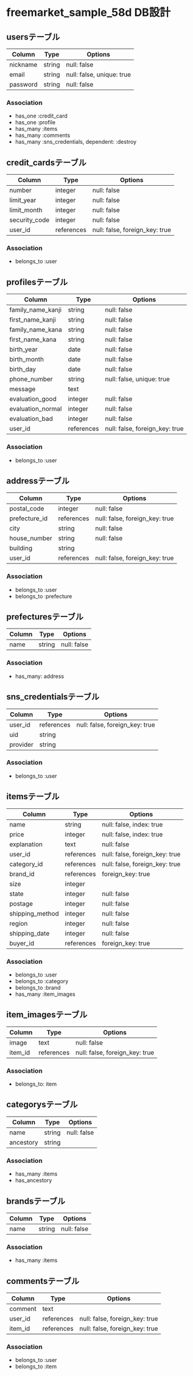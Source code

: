 # freemarket_sample_58d DB設計
## usersテーブル
|Column|Type|Options|
|------|----|-------|
|nickname|string|null: false|
|email|string|null: false, unique: true|
|password|string|null: false|
### Association
- has_one :credit_card
- has_one :profile
- has_many :items
- has_many :comments
- has_many :sns_credentials, dependent: :destroy

## credit_cardsテーブル
|Column|Type|Options|
|------|----|-------|
|number|integer|null: false|
|limit_year|integer|null: false|
|limit_month|integer|null: false|
|security_code|integer|null: false|
|user_id|references|null: false, foreign_key: true|
### Association
- belongs_to :user

## profilesテーブル
|Column|Type|Options|
|------|----|-------|
|family_name_kanji|string|null: false|
|first_name_kanji|string|null: false|
|family_name_kana|string|null: false|
|first_name_kana|string|null: false|
|birth_year|date|null: false|
|birth_month|date|null: false|
|birth_day|date|null: false|
|phone_number|string|null: false, unique: true|
|message|text||
|evaluation_good|integer|null: false|
|evaluation_normal|integer|null: false|
|evaluation_bad|integer|null: false|
|user_id|references|null: false, foreign_key: true|
### Association
- belongs_to :user

<!-- 発送元・配送先 -->
## addressテーブル
|Column|Type|Options|
|------|----|-------|
|postal_code|integer|null: false|
|prefecture_id|references|null: false, foreign_key: true|
|city|string|null: false|
|house_number|string|null: false|
|building|string||
|user_id|references|null: false, foreign_key: true|
### Association
- belongs_to :user
- belongs_to :prefecture

<!-- 都道府県 -->
## prefecturesテーブル
|Column|Type|Options|
|------|----|-------|
|name|string|null: false|
### Association
- has_many: address

<!-- Facebook等のSNS認証用 -->
## sns_credentialsテーブル
|Column|Type|Options|
|------|----|-------|
|user_id|references|null: false, foreign_key: true|
|uid|string||
|provider|string||
### Association
- belongs_to :user

## itemsテーブル
|Column|Type|Options|
|------|----|-------|
|name|string|null: false, index: true|
|price|integer|null: false, index: true|
|explanation|text|null: false| <!-- 商品の説明 -->
|user_id|references|null: false, foreign_key: true|
|category_id|references|null: false, foreign_key: true|
|brand_id|references|foreign_key: true|
|size|integer||
|state|integer|null: false| <!-- 商品の状態 -->
|postage|integer|null: false| <!-- 配送料 -->
|shipping_method|integer|null: false| <!-- 配送の方法 -->
|region|integer|null: false| <!-- 発送元の地域 -->
|shipping_date|integer|null: false| <!-- 発送までの日数 -->
|buyer_id|references|foreign_key: true| <!-- 購入者 -->
### Association
- belongs_to :user
- belongs_to :category
- belongs_to :brand
- has_many :item_images

<!-- 1つのitemに対して複数のimageが設定できてしまうため -->
## item_imagesテーブル
|Column|Type|Options|
|------|----|-------|
|image|text|null: false|
|item_id|references|null: false, foreign_key: true|
### Association
- belongs_to: item

<!-- ancestoryでツリー構造を実装 -->
## categorysテーブル
|Column|Type|Options|
|------|----|-------|
|name|string|null: false|
|ancestory|string||
### Association
- has_many :items
- has_ancestory

## brandsテーブル
|Column|Type|Options|
|------|----|-------|
|name|string|null: false|
### Association
- has_many :items

<!-- 商品詳細ページのコメント -->
## commentsテーブル
|Column|Type|Options|
|------|----|-------|
|comment|text||
|user_id|references|null: false, foreign_key: true|
|item_id|references|null: false, foreign_key: true|
### Association
- belongs_to :user
- belongs_to :item
